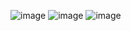 ![image](https://github.com/rsa3698/project_completed/assets/102802999/2e519d5c-2326-4fc8-a7c7-e9c8d5319b0d)
![image](https://github.com/rsa3698/project_completed/assets/102802999/3dba4c9e-257f-403e-9a18-606d323976d4)
![image](https://github.com/rsa3698/Template-Driven-Form/assets/102802999/30f4b71d-bd05-4668-8d80-d39df04f9875)


